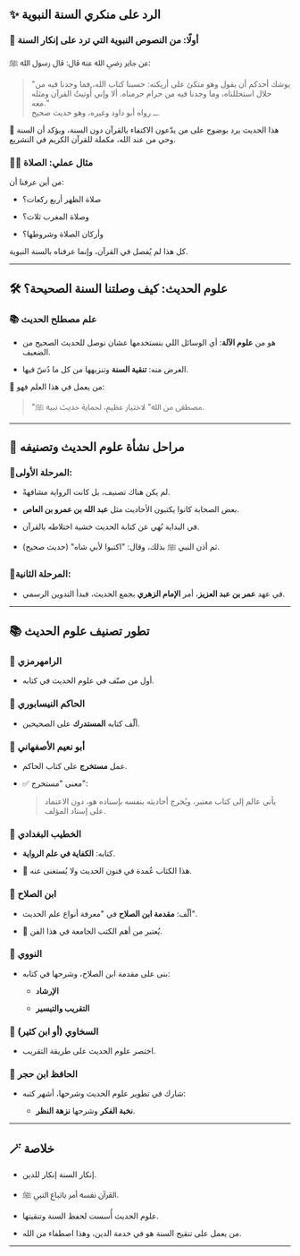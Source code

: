 ## ✨ الرد على منكري السنة النبوية

### 🕌 أولًا: من النصوص النبوية التي ترد على إنكار السنة

عن جابر رضي الله عنه قال: قال رسول الله ﷺ:

> "يوشك أحدكم أن يقول وهو متكئ على أريكته: حسبنا كتاب الله، فما وجدنا فيه من حلال استحللناه، وما وجدنا فيه من حرام حرمناه. ألا وإني أُوتيتُ القرآن ومثله معه."  
> ــ رواه أبو داود وغيره، وهو حديث صحيح.

🔹 هذا الحديث يرد بوضوح على من يدّعون الاكتفاء بالقرآن دون السنة، ويؤكد أن السنة وحي من عند الله، مكملة للقرآن الكريم في التشريع.

### 🧎‍♂️ مثال عملي: الصلاة

من أين عرفنا أن:

- صلاة الظهر أربع ركعات؟
    
- وصلاة المغرب ثلاث؟
    
- وأركان الصلاة وشروطها؟
    

كل هذا لم يُفصل في القرآن، وإنما عرفناه بالسنة النبوية.

---

## 🛠️ علوم الحديث: كيف وصلتنا السنة الصحيحة؟

### 📚 علم مصطلح الحديث

- هو من **علوم الآلة**: أي الوسائل اللي بنستخدمها عشان نوصل للحديث الصحيح من الضعيف.
    
- الغرض منه: **تنقية السنة** وتنزيهها من كل ما دُسّ فيها.
    

👤 من يعمل في هذا العلم فهو:

> "مصطفى من الله" لاختيار عظيم، لحماية حديث نبيه ﷺ.

---

## 🧱 مراحل نشأة علوم الحديث وتصنيفه

### 📍المرحلة الأولى:

- لم يكن هناك تصنيف، بل كانت الرواية مشافهةً.
    
- بعض الصحابة كانوا يكتبون الأحاديث مثل **عبد الله بن عمرو بن العاص**.
    
- في البداية نُهي عن كتابة الحديث خشية اختلاطه بالقرآن.
    
- ثم أذن النبي ﷺ بذلك، وقال: "اكتبوا لأبي شاه" (حديث صحيح).
    

### 📍المرحلة الثانية:

- في عهد **عمر بن عبد العزيز**، أمر **الإمام الزهري** بجمع الحديث، فبدأ التدوين الرسمي.
    

---

## 📚 تطور تصنيف علوم الحديث

### 🔹 الرامهرمزي

- أول من صنّف في علوم الحديث في كتابه.
    

### 🔹 الحاكم النيسابوري

- ألّف كتابه **المستدرك** على الصحيحين.
    

### 🔹 أبو نعيم الأصفهاني

- عمل **مستخرج** على كتاب الحاكم.
    
- ✅ معنى "مستخرج":
    
    > يأتي عالم إلى كتاب معتبر، ويُخرج أحاديثه بنفسه بإسناده هو، دون الاعتماد على إسناد المؤلف.
    

### 🔹 الخطيب البغدادي

- كتابه: **الكفاية في علم الرواية**.
    
- 📘 هذا الكتاب عُمدة في فنون الحديث ولا يُستغنى عنه.
    

### 🔹 ابن الصلاح

- ألّف: **مقدمة ابن الصلاح** في "معرفة أنواع علم الحديث".
    
- 📌 يُعتبر من أهم الكتب الجامعة في هذا الفن.
    

### 🔹 النووي

- بنى على مقدمة ابن الصلاح، وشرحها في كتابه:
    
    - **الإرشاد**
        
    - **التقريب والتيسير**
        

### 🔹 السخاوي (أو ابن كثير)

- اختصر علوم الحديث على طريقة التقريب.
    

### 🔹 الحافظ ابن حجر

- شارك في تطوير علوم الحديث وشرحها، أشهر كتبه:
    
    - **نخبة الفكر** وشرحها **نزهة النظر**.
        

---

## 🪄 خلاصة

- إنكار السنة إنكار للدين.
    
- القرآن نفسه أمر باتباع النبي ﷺ.
    
- علوم الحديث أُسست لحفظ السنة وتنقيتها.
    
- من يعمل على تنقيح السنة هو في خدمة الدين، وهذا اصطفاء من الله.
    

---